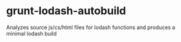 grunt-lodash-autobuild
======================

Analyzes source js/cs/html files for lodash functions and produces a minimal lodash build

